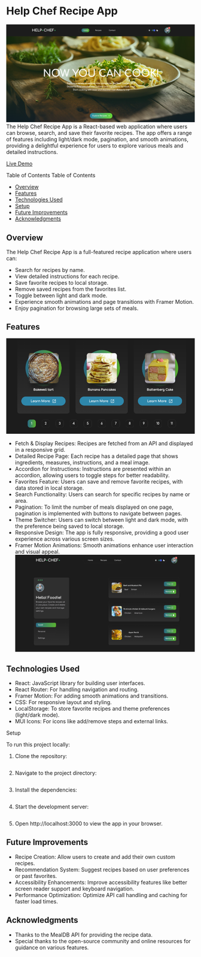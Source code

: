 # Help Chef Recipe App
![alt text](public/design/home-desktop-dark.png)
The Help Chef Recipe App is a React-based web application where users can browse, search, and save their favorite recipes. The app offers a range of features including light/dark mode, pagination, and smooth animations, providing a delightful experience for users to explore various meals and detailed instructions.

[Live Demo](https://victorkevz.github.io/help-chef-recipe-app/)

Table of Contents
Table of Contents
- [Overview](#overview)
- [Features](#features)
- [Technologies Used](#technologies-used)
- [Setup](#setup)
- [Future Improvements](#future-improvements)
- [Acknowledgments](#acknowledgments)

## Overview

The Help Chef Recipe App is a full-featured recipe application where users can:

- Search for recipes by name.
- View detailed instructions for each recipe.
- Save favorite recipes to local storage.
- Remove saved recipes from the favorites list.
- Toggle between light and dark mode.
- Experience smooth animations and page transitions with Framer Motion.
- Enjoy pagination for browsing large sets of meals.

## Features
![alt text](public/design/pagination.png)

- Fetch & Display Recipes: Recipes are fetched from an API and displayed in a responsive grid.
- Detailed Recipe Page: Each recipe has a detailed page that shows ingredients, measures, instructions, and a meal image.
- Accordion for Instructions: Instructions are presented within an accordion, allowing users to toggle steps for better readability.
- Favorites Feature: Users can save and remove favorite recipes, with data stored in local storage.
- Search Functionality: Users can search for specific recipes by name or area.
- Pagination: To limit the number of meals displayed on one page, pagination is implemented with buttons to navigate between pages.
- Theme Switcher: Users can switch between light and dark mode, with the preference being saved to local storage.
- Responsive Design: The app is fully responsive, providing a good user experience across various screen sizes.
- Framer Motion Animations: Smooth animations enhance user interaction and visual appeal.
![alt text](public/design/favorites.png)
## Technologies Used

-	React: JavaScript library for building user interfaces.
-	React Router: For handling navigation and routing.
-	Framer Motion: For adding smooth animations and transitions.
-	CSS: For responsive layout and styling.
-	LocalStorage: To store favorite recipes and theme preferences (light/dark mode).
-	MUI Icons: For icons like add/remove steps and external links.

Setup

To run this project locally:

1.	Clone the repository:

```git clone https://github.com/VictorKevz/help-chef-recipe-app.git

```

2.	Navigate to the project directory:

```cd help-chef-recipe-app
```

3.	Install the dependencies:

```npm install
```

 4.	Start the development server:

```npm run dev
```

5.	Open http://localhost:3000 to view the app in your browser.

## Future Improvements

-	Recipe Creation: Allow users to create and add their own custom recipes.
-	Recommendation System: Suggest recipes based on user preferences or past favorites.
-	Accessibility Enhancements: Improve accessibility features like better screen reader support and keyboard navigation.
-	Performance Optimization: Optimize API call handling and caching for faster load times.

## Acknowledgments

-	Thanks to the MealDB API for providing the recipe data.
-	Special thanks to the open-source community and online resources for guidance on various features.

